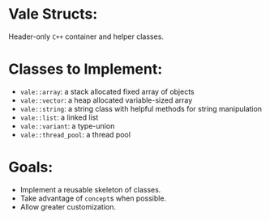 # Vale Structs:
Header-only `C++` container and helper classes.

# Classes to Implement:
- `vale::array`: a stack allocated fixed array of objects
- `vale::vector`: a heap allocated variable-sized array
- `vale::string`: a string class with helpful methods for string manipulation
- `vale::list`: a linked list
- `vale::variant`: a type-union
- `vale::thread_pool`: a thread pool

# Goals:
- Implement a reusable skeleton of classes.
- Take advantage of `concept`s when possible.
- Allow greater customization.